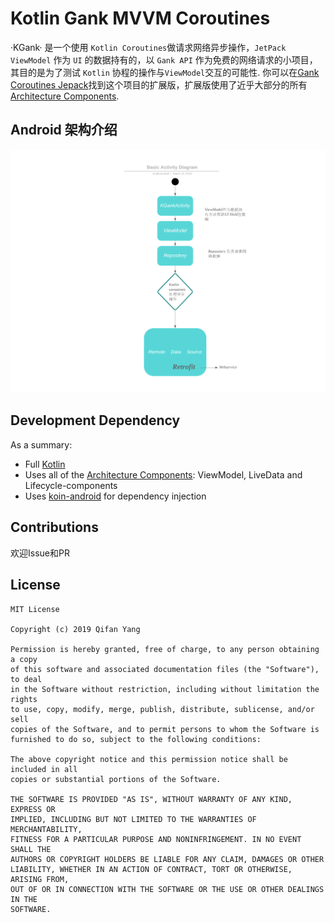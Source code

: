 # Kotlin Gank MVVM Coroutines

·KGank· 是一个使用 `Kotlin Coroutines`做请求网络异步操作，`JetPack ViewModel` 作为 `UI` 的数据持有的，以 `Gank API` 作为免费的网络请求的小项目，其目的是为了测试 `Kotlin` 协程的操作与`ViewModel`交互的可能性. 你可以在[Gank Coroutines Jepack](https://github.com/underwindfall/Gank-Coroutine-JetPack)找到这个项目的扩展版，扩展版使用了近乎大部分的所有[Architecture Components](https://developer.android.com/topic/libraries/architecture/).

## Android 架构介绍

![MVVM](https://raw.githubusercontent.com/underwindfall/Gank-Coroutines-MVVM/master/art/Diagram.png)

## Development Dependency

As a summary:

 * Full [Kotlin](https://kotlinlang.org/)
 * Uses all of the [Architecture Components](https://developer.android.com/topic/libraries/architecture/): ViewModel, LiveData and Lifecycle-components
 * Uses [koin-android](https://google.github.io/dagger/android.html) for dependency injection

## Contributions

欢迎Issue和PR

## License

```
MIT License

Copyright (c) 2019 Qifan Yang

Permission is hereby granted, free of charge, to any person obtaining a copy
of this software and associated documentation files (the "Software"), to deal
in the Software without restriction, including without limitation the rights
to use, copy, modify, merge, publish, distribute, sublicense, and/or sell
copies of the Software, and to permit persons to whom the Software is
furnished to do so, subject to the following conditions:

The above copyright notice and this permission notice shall be included in all
copies or substantial portions of the Software.

THE SOFTWARE IS PROVIDED "AS IS", WITHOUT WARRANTY OF ANY KIND, EXPRESS OR
IMPLIED, INCLUDING BUT NOT LIMITED TO THE WARRANTIES OF MERCHANTABILITY,
FITNESS FOR A PARTICULAR PURPOSE AND NONINFRINGEMENT. IN NO EVENT SHALL THE
AUTHORS OR COPYRIGHT HOLDERS BE LIABLE FOR ANY CLAIM, DAMAGES OR OTHER
LIABILITY, WHETHER IN AN ACTION OF CONTRACT, TORT OR OTHERWISE, ARISING FROM,
OUT OF OR IN CONNECTION WITH THE SOFTWARE OR THE USE OR OTHER DEALINGS IN THE
SOFTWARE.
```